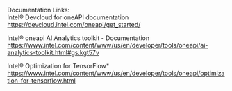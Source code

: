 Documentation Links:<br />
Intel® Devcloud for oneAPI documentation https://devcloud.intel.com/oneapi/get_started/

Intel® oneapi AI Analytics toolkit - Documentation https://www.intel.com/content/www/us/en/developer/tools/oneapi/ai-analytics-toolkit.html#gs.kgt57v

Intel® Optimization for TensorFlow* https://www.intel.com/content/www/us/en/developer/tools/oneapi/optimization-for-tensorflow.html
